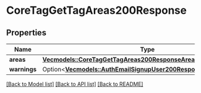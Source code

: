 # CoreTagGetTagAreas200Response

## Properties

Name | Type | Description | Notes
------------ | ------------- | ------------- | -------------
**areas** | [**Vec<models::CoreTagGetTagAreas200ResponseAreasInner>**](core_tag_get_tag_areas_200_response_areas_inner.md) |  | 
**warnings** | Option<[**Vec<models::AuthEmailSignupUser200ResponseWarningsInner>**](auth_email_signup_user_200_response_warnings_inner.md)> |  | [optional]

[[Back to Model list]](../README.md#documentation-for-models) [[Back to API list]](../README.md#documentation-for-api-endpoints) [[Back to README]](../README.md)



